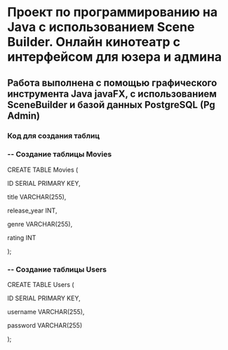 <h1>Проект по программированию на Java с использованием Scene Builder. Онлайн кинотеатр с интерфейсом для юзера и админа</h1>
<p><h2>Работа выполнена с помощью графического инструмента Java javaFX, с использованием SceneBuilder и базой данных PostgreSQL (Pg Admin)</h2></p>
<p><h3>Код для создания таблиц</h3></p>

<p><h3>-- Создание таблицы Movies</h3></p>
<p>CREATE TABLE Movies (</p>
<p>  ID SERIAL PRIMARY KEY,</p>
<p>  title VARCHAR(255),</p>
<p>  release_year INT,</p>
<p>  genre VARCHAR(255),</p>
<p>  rating INT</p>
<p>);</p>

<p><h3>-- Создание таблицы Users</h3></p>
<p>CREATE TABLE Users (</p>
<p>  ID SERIAL PRIMARY KEY,</p>
<p>  username VARCHAR(255),</p>
<p>  password VARCHAR(255)</p>
<p>);</p>
